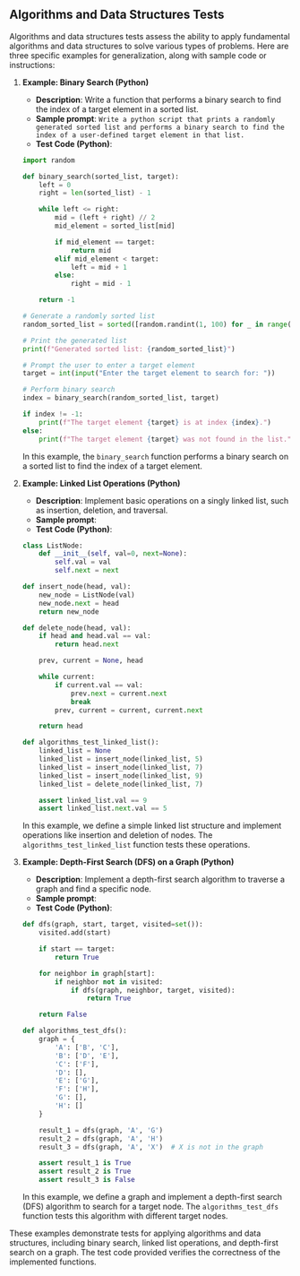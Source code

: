 ## Algorithms and Data Structures Tests
Algorithms and data structures tests assess the ability to apply fundamental algorithms and data structures to solve various types of problems. Here are three specific examples for generalization, along with sample code or instructions:

1. **Example: Binary Search (Python)**

   - **Description**: Write a function that performs a binary search to find the index of a target element in a sorted list.
   - **Sample prompt**: ```Write a python script that prints a randomly generated sorted list and performs a binary search to find the index of a user-defined target element in that list.```
   - **Test Code (Python)**:

   ```python
   import random
   
   def binary_search(sorted_list, target):
       left = 0
       right = len(sorted_list) - 1
   
       while left <= right:
           mid = (left + right) // 2
           mid_element = sorted_list[mid]
   
           if mid_element == target:
               return mid
           elif mid_element < target:
               left = mid + 1
           else:
               right = mid - 1
   
       return -1
   
   # Generate a randomly sorted list
   random_sorted_list = sorted([random.randint(1, 100) for _ in range(10)])  # Change the range and list size as needed
   
   # Print the generated list
   print(f"Generated sorted list: {random_sorted_list}")
   
   # Prompt the user to enter a target element
   target = int(input("Enter the target element to search for: "))
   
   # Perform binary search
   index = binary_search(random_sorted_list, target)
   
   if index != -1:
       print(f"The target element {target} is at index {index}.")
   else:
       print(f"The target element {target} was not found in the list.")
   ```

   In this example, the `binary_search` function performs a binary search on a sorted list to find the index of a target element.

2. **Example: Linked List Operations (Python)**

   - **Description**: Implement basic operations on a singly linked list, such as insertion, deletion, and traversal.
   - **Sample prompt**: 
   - **Test Code (Python)**:

   ```python
   class ListNode:
       def __init__(self, val=0, next=None):
           self.val = val
           self.next = next

   def insert_node(head, val):
       new_node = ListNode(val)
       new_node.next = head
       return new_node

   def delete_node(head, val):
       if head and head.val == val:
           return head.next

       prev, current = None, head

       while current:
           if current.val == val:
               prev.next = current.next
               break
           prev, current = current, current.next

       return head

   def algorithms_test_linked_list():
       linked_list = None
       linked_list = insert_node(linked_list, 5)
       linked_list = insert_node(linked_list, 7)
       linked_list = insert_node(linked_list, 9)
       linked_list = delete_node(linked_list, 7)

       assert linked_list.val == 9
       assert linked_list.next.val == 5
   ```

   In this example, we define a simple linked list structure and implement operations like insertion and deletion of nodes. The `algorithms_test_linked_list` function tests these operations.

3. **Example: Depth-First Search (DFS) on a Graph (Python)**

   - **Description**: Implement a depth-first search algorithm to traverse a graph and find a specific node.
   - **Sample prompt**: 
   - **Test Code (Python)**:

   ```python
   def dfs(graph, start, target, visited=set()):
       visited.add(start)

       if start == target:
           return True

       for neighbor in graph[start]:
           if neighbor not in visited:
               if dfs(graph, neighbor, target, visited):
                   return True

       return False

   def algorithms_test_dfs():
       graph = {
           'A': ['B', 'C'],
           'B': ['D', 'E'],
           'C': ['F'],
           'D': [],
           'E': ['G'],
           'F': ['H'],
           'G': [],
           'H': []
       }

       result_1 = dfs(graph, 'A', 'G')
       result_2 = dfs(graph, 'A', 'H')
       result_3 = dfs(graph, 'A', 'X')  # X is not in the graph

       assert result_1 is True
       assert result_2 is True
       assert result_3 is False
   ```

   In this example, we define a graph and implement a depth-first search (DFS) algorithm to search for a target node. The `algorithms_test_dfs` function tests this algorithm with different target nodes.

These examples demonstrate tests for applying algorithms and data structures, including binary search, linked list operations, and depth-first search on a graph. The test code provided verifies the correctness of the implemented functions.
